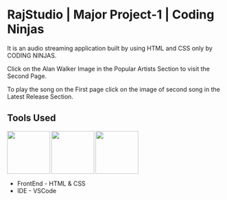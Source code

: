 # RajStudio | Major Project-1 | Coding Ninjas
It is an audio streaming application built by using HTML and CSS only by CODING NINJAS.

Click on the Alan Walker Image in the Popular Artists Section to visit the Second Page.

To play the song on the First page click on the image of second song in the Latest Release Section.

## Tools Used
<img align="left" src="https://user-images.githubusercontent.com/18380165/224329335-3cdf989b-bdce-41e6-82dc-7d4c50d5f283.png" width="100" height="100">
<img align="left" src="https://user-images.githubusercontent.com/18380165/224329345-7363d693-4f27-4a58-8c9e-086d8a3fa420.png" width="100" height="100">
<img  src="https://user-images.githubusercontent.com/18380165/224329339-a5174b23-1a5c-4ae4-95c8-ead20a29d77e.png" width="100" height="100">

* FrontEnd - HTML & CSS
* IDE - VSCode
